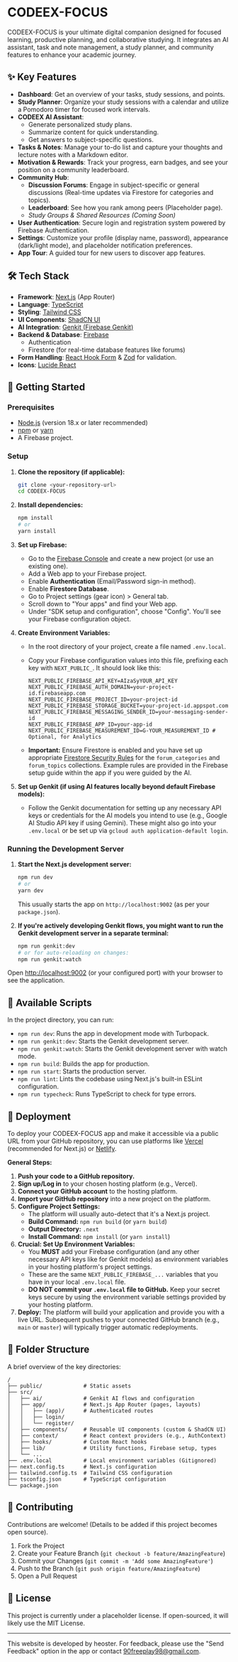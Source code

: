 
# CODEEX-FOCUS

CODEEX-FOCUS is your ultimate digital companion designed for focused learning, productive planning, and collaborative studying. It integrates an AI assistant, task and note management, a study planner, and community features to enhance your academic journey.

## ✨ Key Features

*   **Dashboard**: Get an overview of your tasks, study sessions, and points.
*   **Study Planner**: Organize your study sessions with a calendar and utilize a Pomodoro timer for focused work intervals.
*   **CODEEX AI Assistant**:
    *   Generate personalized study plans.
    *   Summarize content for quick understanding.
    *   Get answers to subject-specific questions.
*   **Tasks & Notes**: Manage your to-do list and capture your thoughts and lecture notes with a Markdown editor.
*   **Motivation & Rewards**: Track your progress, earn badges, and see your position on a community leaderboard.
*   **Community Hub**:
    *   **Discussion Forums**: Engage in subject-specific or general discussions (Real-time updates via Firestore for categories and topics).
    *   **Leaderboard**: See how you rank among peers (Placeholder page).
    *   *Study Groups & Shared Resources (Coming Soon)*
*   **User Authentication**: Secure login and registration system powered by Firebase Authentication.
*   **Settings**: Customize your profile (display name, password), appearance (dark/light mode), and placeholder notification preferences.
*   **App Tour**: A guided tour for new users to discover app features.

## 🛠️ Tech Stack

*   **Framework**: [Next.js](https://nextjs.org/) (App Router)
*   **Language**: [TypeScript](https://www.typescriptlang.org/)
*   **Styling**: [Tailwind CSS](https://tailwindcss.com/)
*   **UI Components**: [ShadCN UI](https://ui.shadcn.com/)
*   **AI Integration**: [Genkit (Firebase Genkit)](https://firebase.google.com/docs/genkit)
*   **Backend & Database**: [Firebase](https://firebase.google.com/)
    *   Authentication
    *   Firestore (for real-time database features like forums)
*   **Form Handling**: [React Hook Form](https://react-hook-form.com/) & [Zod](https://zod.dev/) for validation.
*   **Icons**: [Lucide React](https://lucide.dev/)

## 🚀 Getting Started

### Prerequisites

*   [Node.js](https://nodejs.org/) (version 18.x or later recommended)
*   [npm](https://www.npmjs.com/) or [yarn](https://yarnpkg.com/)
*   A Firebase project.

### Setup

1.  **Clone the repository (if applicable):**
    ```bash
    git clone <your-repository-url>
    cd CODEEX-FOCUS
    ```

2.  **Install dependencies:**
    ```bash
    npm install
    # or
    yarn install
    ```

3.  **Set up Firebase:**
    *   Go to the [Firebase Console](https://console.firebase.google.com/) and create a new project (or use an existing one).
    *   Add a Web app to your Firebase project.
    *   Enable **Authentication** (Email/Password sign-in method).
    *   Enable **Firestore Database**.
    *   Go to Project settings (gear icon) > General tab.
    *   Scroll down to "Your apps" and find your Web app.
    *   Under "SDK setup and configuration", choose "Config". You'll see your Firebase configuration object.

4.  **Create Environment Variables:**
    *   In the root directory of your project, create a file named `.env.local`.
    *   Copy your Firebase configuration values into this file, prefixing each key with `NEXT_PUBLIC_`. It should look like this:

        ```env
        NEXT_PUBLIC_FIREBASE_API_KEY=AIzaSyYOUR_API_KEY
        NEXT_PUBLIC_FIREBASE_AUTH_DOMAIN=your-project-id.firebaseapp.com
        NEXT_PUBLIC_FIREBASE_PROJECT_ID=your-project-id
        NEXT_PUBLIC_FIREBASE_STORAGE_BUCKET=your-project-id.appspot.com
        NEXT_PUBLIC_FIREBASE_MESSAGING_SENDER_ID=your-messaging-sender-id
        NEXT_PUBLIC_FIREBASE_APP_ID=your-app-id
        NEXT_PUBLIC_FIREBASE_MEASUREMENT_ID=G-YOUR_MEASUREMENT_ID # Optional, for Analytics
        ```
    *   **Important:** Ensure Firestore is enabled and you have set up appropriate [Firestore Security Rules](https://firebase.google.com/docs/firestore/security/get-started) for the `forum_categories` and `forum_topics` collections. Example rules are provided in the Firebase setup guide within the app if you were guided by the AI.

5.  **Set up Genkit (if using AI features locally beyond default Firebase models):**
    *   Follow the Genkit documentation for setting up any necessary API keys or credentials for the AI models you intend to use (e.g., Google AI Studio API key if using Gemini). These might also go into your `.env.local` or be set up via `gcloud auth application-default login`.

### Running the Development Server

1.  **Start the Next.js development server:**
    ```bash
    npm run dev
    # or
    yarn dev
    ```
    This usually starts the app on `http://localhost:9002` (as per your `package.json`).

2.  **If you're actively developing Genkit flows, you might want to run the Genkit development server in a separate terminal:**
    ```bash
    npm run genkit:dev
    # or for auto-reloading on changes:
    npm run genkit:watch
    ```

Open [http://localhost:9002](http://localhost:9002) (or your configured port) with your browser to see the application.

## 📜 Available Scripts

In the project directory, you can run:

*   `npm run dev`: Runs the app in development mode with Turbopack.
*   `npm run genkit:dev`: Starts the Genkit development server.
*   `npm run genkit:watch`: Starts the Genkit development server with watch mode.
*   `npm run build`: Builds the app for production.
*   `npm run start`: Starts the production server.
*   `npm run lint`: Lints the codebase using Next.js's built-in ESLint configuration.
*   `npm run typecheck`: Runs TypeScript to check for type errors.

## 🚀 Deployment

To deploy your CODEEX-FOCUS app and make it accessible via a public URL from your GitHub repository, you can use platforms like [Vercel](https://vercel.com/) (recommended for Next.js) or [Netlify](https://www.netlify.com/).

**General Steps:**

1.  **Push your code to a GitHub repository.**
2.  **Sign up/Log in** to your chosen hosting platform (e.g., Vercel).
3.  **Connect your GitHub account** to the hosting platform.
4.  **Import your GitHub repository** into a new project on the platform.
5.  **Configure Project Settings:**
    *   The platform will usually auto-detect that it's a Next.js project.
    *   **Build Command:** `npm run build` (or `yarn build`)
    *   **Output Directory:** `.next`
    *   **Install Command:** `npm install` (or `yarn install`)
6.  **Crucial: Set Up Environment Variables:**
    *   You **MUST** add your Firebase configuration (and any other necessary API keys like for Genkit models) as environment variables in your hosting platform's project settings.
    *   These are the same `NEXT_PUBLIC_FIREBASE_...` variables that you have in your local `.env.local` file.
    *   **DO NOT commit your `.env.local` file to GitHub.** Keep your secret keys secure by using the environment variable settings provided by your hosting platform.
7.  **Deploy:** The platform will build your application and provide you with a live URL. Subsequent pushes to your connected GitHub branch (e.g., `main` or `master`) will typically trigger automatic redeployments.

## 📁 Folder Structure

A brief overview of the key directories:

```
/
├── public/             # Static assets
├── src/
│   ├── ai/             # Genkit AI flows and configuration
│   ├── app/            # Next.js App Router (pages, layouts)
│   │   ├── (app)/      # Authenticated routes
│   │   ├── login/
│   │   └── register/
│   ├── components/     # Reusable UI components (custom & ShadCN UI)
│   ├── context/        # React context providers (e.g., AuthContext)
│   ├── hooks/          # Custom React hooks
│   ├── lib/            # Utility functions, Firebase setup, types
│   └── ...
├── .env.local          # Local environment variables (Gitignored)
├── next.config.ts      # Next.js configuration
├── tailwind.config.ts  # Tailwind CSS configuration
├── tsconfig.json       # TypeScript configuration
└── package.json
```

## 🙏 Contributing

Contributions are welcome! (Details to be added if this project becomes open source).

1.  Fork the Project
2.  Create your Feature Branch (`git checkout -b feature/AmazingFeature`)
3.  Commit your Changes (`git commit -m 'Add some AmazingFeature'`)
4.  Push to the Branch (`git push origin feature/AmazingFeature`)
5.  Open a Pull Request

## 📄 License

This project is currently under a placeholder license. If open-sourced, it will likely use the MIT License.

---

This website is developed by heoster.
For feedback, please use the "Send Feedback" option in the app or contact [90freeplay98@gmail.com](mailto:90freeplay98@gmail.com).
```# CODEEX-FOCUS
